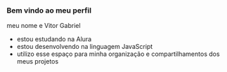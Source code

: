 ### Bem vindo ao meu perfil

meu nome e Vitor Gabriel

- estou estudando na Alura
- estou desenvolvendo na linguagem JavaScript
- utilizo esse espaço para minha organização e compartilhamentos dos meus projetos
